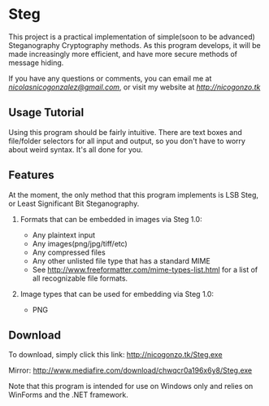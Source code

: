 # Steg
This project is a practical implementation of simple(soon to be advanced) Steganography Cryptography methods.
As this program develops, it will be made increasingly more efficient, and have more secure methods of message hiding.

If you have any questions or comments, you can email me at *nicolasnicogonzalez@gmail.com*, or visit my website at *http://nicogonzo.tk*

## Usage Tutorial
Using this program should be fairly intuitive. There are text boxes and file/folder selectors for all input and output, so you don't have to worry about weird syntax. It's all done for you.

## Features
At the moment, the only method that this program implements is LSB Steg, or Least Significant Bit Steganography.

1. Formats that can be embedded in images via Steg 1.0:
	* Any plaintext input
	* Any images(png/jpg/tiff/etc)
	* Any compressed files
	* Any other unlisted file type that has a standard MIME
	* See http://www.freeformatter.com/mime-types-list.html for a list of all recognizable file formats.

2. Image types that can be used for embedding via Steg 1.0:
	* PNG

## Download
To download, simply click this link:
http://nicogonzo.tk/Steg.exe

Mirror:
http://www.mediafire.com/download/chwqcr0a196x6y8/Steg.exe

Note that this program is intended for use on Windows only and relies on WinForms and the .NET framework.
